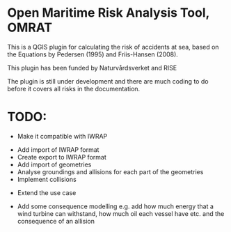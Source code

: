 # Open Maritime Risk Analysis Tool, OMRAT
This is a QGIS plugin for calculating the risk of accidents at sea, based on the Equations by Pedersen (1995) and Friis-Hansen (2008).

This plugin has been funded by Naturvårdsverket and RISE

The plugin is still under development and there are much coding to do before it covers all risks in the documentation.

# TODO: 
* Make it compatible with IWRAP
- Add import of IWRAP format
- Create export to IWRAP format
- Add import of geometries
- Analyse groundings and allisions for each part of the geometries
- Implement collisions

* Extend the use case
- Add some consequence modelling e.g. add how much energy that a wind turbine can withstand, how much oil each vessel have etc. and the consequence of an allision 
